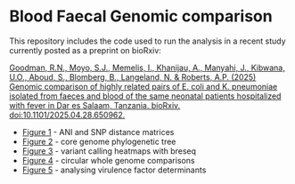 # Blood Faecal Genomic comparison

This repository includes the code used to run the analysis in a recent study currently posted as a preprint on bioRxiv:

[Goodman, R.N., Moyo, S.J., Memelis, I., Khanijau, A., Manyahi, J., Kibwana, U.O., Aboud, S., Blomberg, B., Langeland, N. & Roberts, A.P. (2025) Genomic comparison of highly related pairs of E. coli and K. pneumoniae isolated from faeces and blood of the same neonatal patients hospitalized with fever in Dar es Salaam, Tanzania. bioRxiv. doi:10.1101/2025.04.28.650962.](https://doi.org/10.1101/2025.04.28.650962)

* [Figure 1](https://rngoodman.github.io/blood-faecal-genomic-comparison/vignettes/1_ANI_and_SNP_distance_matrices.html) - ANI and SNP distance matrices
* [Figure 2](https://rngoodman.github.io/blood-faecal-genomic-comparison/vignettes/2-core_genome_phylogenetic_tree.html) - core genome phylogenetic tree
* [Figure 3](https://rngoodman.github.io/blood-faecal-genomic-comparison/vignettes/3_variant_calling_heatmaps_with_breseq.html) - variant calling heatmaps with breseq
* [Figure 4](https://rngoodman.github.io/blood-faecal-genomic-comparison/vignettes/4_circular_whole_genome_comparisons.html) - circular whole genome comparisons
* [Figure 5](https://rngoodman.github.io/blood-faecal-genomic-comparison/vignettes/5_analysing_virulence_factor_determinants.html) - analysing virulence factor determinants
